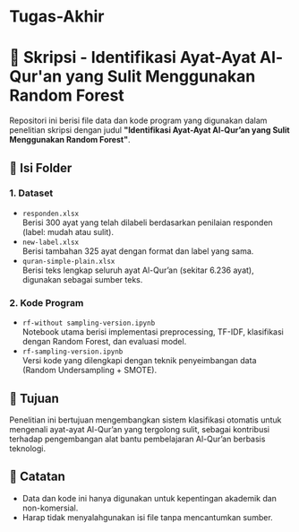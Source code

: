 # Tugas-Akhir

# 📘 Skripsi - Identifikasi Ayat-Ayat Al-Qur'an yang Sulit Menggunakan Random Forest

Repositori ini berisi file data dan kode program yang digunakan dalam penelitian skripsi dengan judul **"Identifikasi Ayat-Ayat Al-Qur’an yang Sulit Menggunakan Random Forest"**.

## 📂 Isi Folder

### 1. Dataset
- `responden.xlsx`  
  Berisi 300 ayat yang telah dilabeli berdasarkan penilaian responden (label: mudah atau sulit).
- `new-label.xlsx`  
  Berisi tambahan 325 ayat dengan format dan label yang sama.
- `quran-simple-plain.xlsx`  
  Berisi teks lengkap seluruh ayat Al-Qur’an (sekitar 6.236 ayat), digunakan sebagai sumber teks.

### 2. Kode Program
- `rf-without sampling-version.ipynb`  
  Notebook utama berisi implementasi preprocessing, TF-IDF, klasifikasi dengan Random Forest, dan evaluasi model.
- `rf-sampling-version.ipynb`  
  Versi kode yang dilengkapi dengan teknik penyeimbangan data (Random Undersampling + SMOTE).


## 📌 Tujuan
Penelitian ini bertujuan mengembangkan sistem klasifikasi otomatis untuk mengenali ayat-ayat Al-Qur’an yang tergolong sulit, sebagai kontribusi terhadap pengembangan alat bantu pembelajaran Al-Qur’an berbasis teknologi.

## 📝 Catatan
- Data dan kode ini hanya digunakan untuk kepentingan akademik dan non-komersial.
- Harap tidak menyalahgunakan isi file tanpa mencantumkan sumber.

